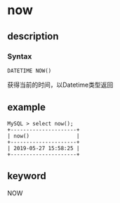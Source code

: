 # now

## description

### Syntax

`DATETIME NOW()`

获得当前的时间，以Datetime类型返回

## example

```Plain Text
MySQL > select now();
+---------------------+
| now()               |
+---------------------+
| 2019-05-27 15:58:25 |
+---------------------+
```

## keyword

NOW
